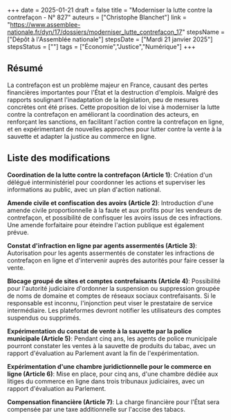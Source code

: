 +++
date = 2025-01-21
draft = false
title = "Moderniser la lutte contre la contrefaçon - N° 827"
auteurs = ["Christophe Blanchet"]
link = "https://www.assemblee-nationale.fr/dyn/17/dossiers/moderniser_lutte_contrefacon_17"
stepsName = ["Dépôt à l'Assemblée nationale"]
stepsDate = ["Mardi 21 janvier 2025"]
stepsStatus = [""]
tags = ["Économie","Justice","Numérique"]
+++

## Résumé

La contrefaçon est un problème majeur en France, causant des pertes financières importantes pour l'État et la destruction d'emplois. Malgré des rapports soulignant l'inadaptation de la législation, peu de mesures concrètes ont été prises. Cette proposition de loi vise à moderniser la lutte contre la contrefaçon en améliorant la coordination des acteurs, en renforçant les sanctions, en facilitant l'action contre la contrefaçon en ligne, et en expérimentant de nouvelles approches pour lutter contre la vente à la sauvette et adapter la justice au commerce en ligne.

## Liste des modifications

**Coordination de la lutte contre la contrefaçon (Article 1)**: Création d'un délégué interministériel pour coordonner les actions et superviser les informations au public, avec un plan d'action national.

**Amende civile et confiscation des avoirs (Article 2)**: Introduction d'une amende civile proportionnelle à la faute et aux profits pour les vendeurs de contrefaçon, et possibilité de confisquer les avoirs issus de ces infractions. Une amende forfaitaire pour éteindre l'action publique est également prévue.

**Constat d'infraction en ligne par agents assermentés (Article 3)**: Autorisation pour les agents assermentés de constater les infractions de contrefaçon en ligne et d'intervenir auprès des autorités pour faire cesser la vente.

**Blocage groupé de sites et comptes contrefaisants (Article 4)**: Possibilité pour l'autorité judiciaire d'ordonner la suspension ou suppression groupée de noms de domaine et comptes de réseaux sociaux contrefaisants. Si le responsable est inconnu, l'injonction peut viser le prestataire de service intermédiaire. Les plateformes devront notifier les utilisateurs des comptes suspendus ou supprimés.

**Expérimentation du constat de vente à la sauvette par la police municipale (Article 5)**: Pendant cinq ans, les agents de police municipale pourront constater les ventes à la sauvette de produits du tabac, avec un rapport d'évaluation au Parlement avant la fin de l'expérimentation.

**Expérimentation d'une chambre juridictionnelle pour le commerce en ligne (Article 6)**: Mise en place, pour cinq ans, d'une chambre dédiée aux litiges du commerce en ligne dans trois tribunaux judiciaires, avec un rapport d'évaluation au Parlement.

**Compensation financière (Article 7)**: La charge financière pour l'État sera compensée par une taxe additionnelle sur l'accise des tabacs.
